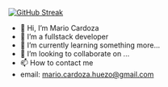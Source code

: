 [![GitHub Streak](https://github-readme-streak-stats.herokuapp.com?user=mariocardoza&theme=prussian&date_format=M%20j%5B%2C%20Y%5D)](https://git.io/streak-stats)

- 👋 Hi, I’m Mario Cardoza
- 👀 I’m a fullstack developer
- 🌱 I’m currently learning something more...
- 💞️ I’m looking to collaborate on ...
- 📫 How to contact me 
- email: mario.cardoza.huezo@gmail.com


<!---
mariocardoza/mariocardoza is a ✨ special ✨ repository because its `README.md` (this file) appears on your GitHub profile.
You can click the Preview link to take a look at your changes.
--->
